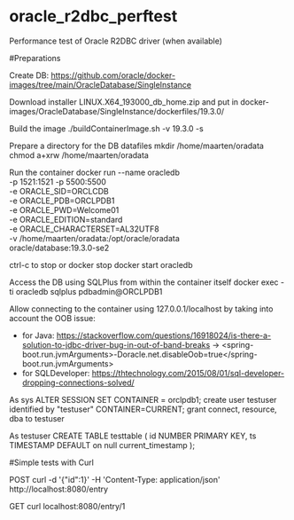 # oracle_r2dbc_perftest
Performance test of Oracle R2DBC driver (when available)

#Preparations

Create DB:
https://github.com/oracle/docker-images/tree/main/OracleDatabase/SingleInstance

Download installer LINUX.X64_193000_db_home.zip and put in docker-images/OracleDatabase/SingleInstance/dockerfiles/19.3.0/

Build the image
./buildContainerImage.sh -v 19.3.0 -s

Prepare a directory for the DB datafiles
mkdir /home/maarten/oradata
chmod a+xrw /home/maarten/oradata

Run the container
docker run --name oracledb \
-p 1521:1521 -p 5500:5500 \
-e ORACLE_SID=ORCLCDB \
-e ORACLE_PDB=ORCLPDB1 \
-e ORACLE_PWD=Welcome01 \
-e ORACLE_EDITION=standard \
-e ORACLE_CHARACTERSET=AL32UTF8 \
-v /home/maarten/oradata:/opt/oracle/oradata \
oracle/database:19.3.0-se2

ctrl-c to stop or docker stop
docker start oracledb

Access the DB using SQLPlus from within the container itself
docker exec -ti oracledb sqlplus pdbadmin@ORCLPDB1

Allow connecting to the container using 127.0.0.1/localhost by taking into account the OOB issue:
- for Java: https://stackoverflow.com/questions/16918024/is-there-a-solution-to-jdbc-driver-bug-in-out-of-band-breaks -> <spring-boot.run.jvmArguments>-Doracle.net.disableOob=true</spring-boot.run.jvmArguments>
- for SQLDeveloper: https://thtechnology.com/2015/08/01/sql-developer-dropping-connections-solved/

As sys
ALTER SESSION SET CONTAINER = orclpdb1;
create user testuser identified by "testuser" CONTAINER=CURRENT;
grant connect, resource, dba to testuser

As testuser
CREATE TABLE testtable (
    id          NUMBER PRIMARY KEY,
    ts          TIMESTAMP DEFAULT on null current_timestamp
);

#Simple tests with Curl

POST
curl -d '{"id":1}' -H 'Content-Type: application/json' http://localhost:8080/entry

GET
curl localhost:8080/entry/1
